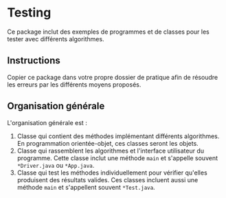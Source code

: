 # Testing

Ce package inclut des exemples de programmes et de classes pour les tester avec différents algorithmes.

## Instructions

Copier ce package dans votre propre dossier de pratique afin de résoudre les erreurs par les différents moyens proposés.

## Organisation générale

L'organisation générale est :

1. Classe qui contient des méthodes implémentant différents algorithmes. En programmation orientée-objet, ces classes seront les objets.
2. Classe qui rassemblent les algorithmes et l'interface utilisateur du programme. Cette classe inclut une méthode `main` et s'appelle souvent `*Driver.java` ou `*App.java`.
3. Classe qui test les méthodes individuellement pour vérifier qu'elles produisent des résultats valides. Ces classes incluent aussi une méthode `main` et s'appellent souvent `*Test.java`.
